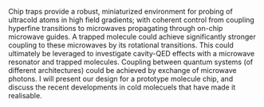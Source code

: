Chip traps provide a robust, miniaturized environment for probing of ultracold atoms in high field gradients; with  coherent control from coupling hyperfine transitions to microwaves propagating through on-chip microwave guides. A trapped molecule could achieve significantly stronger coupling to these microwaves by its rotational transitions. This could ultimately be leveraged to investigate cavity-QED effects with a microwave resonator and trapped molecules. Coupling between quantum systems (of different architectures) could be achieved by exchange of microwave photons. I will present our design for a prototype molecule chip, and discuss the recent developments in cold molecuels that have made it realisable.
